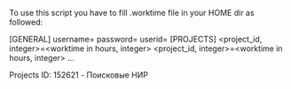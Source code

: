 To use this script you have to fill .worktime file in your HOME dir as followed:

[GENERAL]
username=<your portal.biocad.ru username>
password=<your portal.biocad.ru password>
userid=<your portal.biocad.ru userid>
[PROJECTS]
<project_id, integer>=<worktime in hours, integer>
<project_id, integer>=<worktime in hours, integer>
...

Projects ID:
152621 - Поисковые НИР